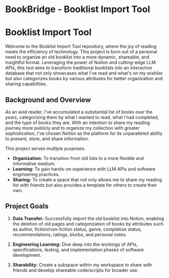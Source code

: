 # BookBridge - Booklist Import Tool

# Booklist Import Tool

Welcome to the Booklist Import Tool repository, where the joy of reading meets the efficiency of technology. This project is born out of a personal need to organize an old booklist into a more dynamic, shareable, and insightful format. Leveraging the power of Notion and cutting-edge LLM APIs, this tool aims to transform traditional booklists into an interactive database that not only showcases what I've read and what's on my wishlist but also categorizes books by various attributes for better organization and sharing capabilities.

## Background and Overview

As an avid reader, I've accumulated a substantial list of books over the years, categorizing them by what I wanted to read, what I had completed, and the type of books they are. With an intention to share my reading journey more publicly and to organize my collection with greater sophistication, I've chosen Notion as the platform for its unparalleled ability to present, store, and share information.

This project serves multiple purposes:
- **Organization:** To transition from old lists to a more flexible and informative medium.
- **Learning:** To gain hands-on experience with LLM APIs and software engineering practices.
- **Sharing:** To create a space that not only allows me to share my reading list with friends but also provides a template for others to create their own.

## Project Goals

1. **Data Transfer:** Successfully import the old booklist into Notion, enabling the deletion of old pages and categorization of books by attributes such as author, fiction/non-fiction status, genre, completion status, recommendations, ratings, blurbs, and personal notes.

2. **Engineering Learning:** Dive deep into the workings of APIs, specifications, testing, and implementation phases of software development.

3. **Sharability:** Create a subspace within my workspace to share with friends and develop shareable code/scripts for broader use.

